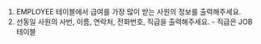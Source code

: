 1. EMPLOYEE 테이블에서 급여를 가장 많이 받는 사원의 정보를 출력해주세요.
2. 선동일 사원의 사번, 이름, 연락처, 전화번호, 직급을 출력해주세요. - 직급은 JOB 테이블